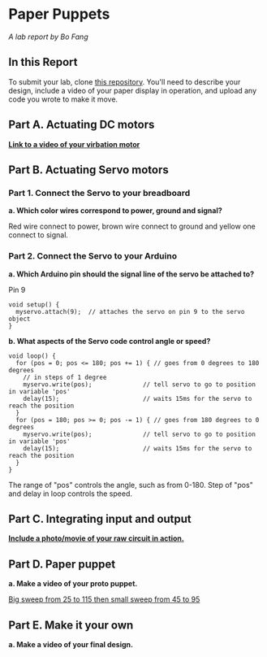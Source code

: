 # Paper Puppets

*A lab report by Bo Fang*

## In this Report

To submit your lab, clone [this repository](https://github.com/FAR-Lab/IDD-Fa18-Lab4). You'll need to describe your design, include a video of your paper display in operation, and upload any code you wrote to make it move.

## Part A. Actuating DC motors

[**Link to a video of your virbation motor**](https://youtu.be/c4qnFVGGE-g)

## Part B. Actuating Servo motors

### Part 1. Connect the Servo to your breadboard

**a. Which color wires correspond to power, ground and signal?**

Red wire connect to power, brown wire connect to ground and yellow one connect to signal.

### Part 2. Connect the Servo to your Arduino

**a. Which Arduino pin should the signal line of the servo be attached to?**

Pin 9

```
void setup() {
  myservo.attach(9);  // attaches the servo on pin 9 to the servo object
}
```

**b. What aspects of the Servo code control angle or speed?**

```
void loop() {
  for (pos = 0; pos <= 180; pos += 1) { // goes from 0 degrees to 180 degrees
    // in steps of 1 degree
    myservo.write(pos);              // tell servo to go to position in variable 'pos'
    delay(15);                       // waits 15ms for the servo to reach the position
  }
  for (pos = 180; pos >= 0; pos -= 1) { // goes from 180 degrees to 0 degrees
    myservo.write(pos);              // tell servo to go to position in variable 'pos'
    delay(15);                       // waits 15ms for the servo to reach the position
  }
}
```
The range of "pos" controls the angle, such as from 0-180.
Step of "pos" and delay in loop controls the speed.

## Part C. Integrating input and output

[**Include a photo/movie of your raw circuit in action.**](https://youtu.be/sxKhsv7RtPM)

## Part D. Paper puppet

**a. Make a video of your proto puppet.**

[Big sweep from 25 to 115 then small sweep from 45 to 95](https://youtu.be/nF0K6g4acR4)

## Part E. Make it your own

**a. Make a video of your final design.**
 
